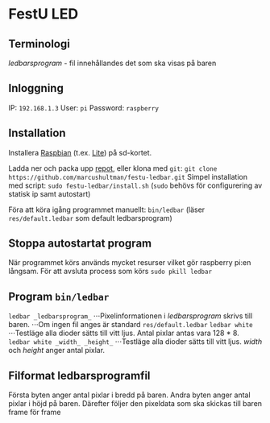 # FestU LED

## Terminologi
_ledbarsprogram_ - fil innehållandes det som ska visas på baren

## Inloggning
IP: `192.168.1.3`
User: `pi`
Password: `raspberry`

## Installation
Installera [Raspbian](https://www.raspberrypi.org/downloads/raspbian/) (t.ex. [Lite](https://downloads.raspberrypi.org/raspbian_lite_latest)) på sd-kortet.

Ladda ner och packa upp [repot](https://github.com/marcushultman/festu-ledbar/archive/master.zip), eller klona med `git`:
`git clone https://github.com/marcushultman/festu-ledbar.git`
Simpel installation med script:
`sudo festu-ledbar/install.sh` (`sudo` behövs för configurering av statisk ip samt autostart)

Föra att köra igång programmet manuellt:
`bin/ledbar` (läser `res/default.ledbar` som default ledbarsprogram)

## Stoppa autostartat program
När programmet körs används mycket resurser vilket gör raspberry pi:en långsam.
För att avsluta process som körs
`sudo pkill ledbar`

## Program `bin/ledbar`
`ledbar _ledbarsprogram_`
⋅⋅⋅Pixelinformationen i _ledbarsprogram_ skrivs till baren.
⋅⋅⋅Om ingen fil anges är standard `res/default.ledbar`
`ledbar white`
⋅⋅⋅Testläge alla dioder sätts till vitt ljus. Antal pixlar antas vara 128 * 8.
`ledbar white _width_ _height_`
⋅⋅⋅Testläge alla dioder sätts till vitt ljus. _width_ och _height_ anger antal pixlar.

## Filformat ledbarsprogramfil
Första byten anger antal pixlar i bredd på baren. Andra byten anger antal pixlar i höjd på baren. Därefter följer den pixeldata som ska skickas till baren frame för frame